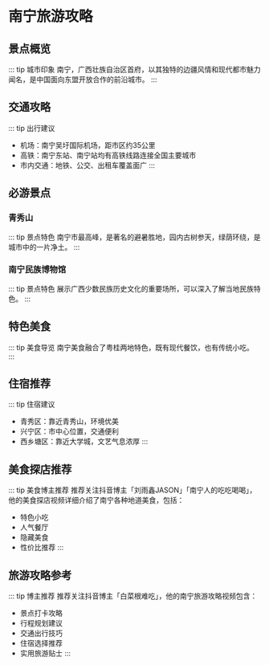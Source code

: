 # 南宁旅游攻略

## 景点概览
::: tip 城市印象
南宁，广西壮族自治区首府，以其独特的边疆风情和现代都市魅力闻名，是中国面向东盟开放合作的前沿城市。
:::

## 交通攻略
::: tip 出行建议
- 机场：南宁吴圩国际机场，距市区约35公里
- 高铁：南宁东站、南宁站均有高铁线路连接全国主要城市
- 市内交通：地铁、公交、出租车覆盖面广
:::

## 必游景点

### 青秀山
::: tip 景点特色
南宁市最高峰，是著名的避暑胜地，园内古树参天，绿荫环绕，是城市中的一片净土。
:::

### 南宁民族博物馆
::: tip 景点特色
展示广西少数民族历史文化的重要场所，可以深入了解当地民族特色。
:::

## 特色美食
::: tip 美食导览
南宁美食融合了粤桂两地特色，既有现代餐饮，也有传统小吃。
:::

## 住宿推荐
::: tip 住宿建议
- 青秀区：靠近青秀山，环境优美
- 兴宁区：市中心位置，交通便利
- 西乡塘区：靠近大学城，文艺气息浓厚
:::

## 美食探店推荐

::: tip 美食博主推荐
推荐关注抖音博主「刘雨鑫JASON」「南宁人的吃吃喝喝」，他的美食探店视频详细介绍了南宁各种地道美食，包括：
- 特色小吃
- 人气餐厅
- 隐藏美食
- 性价比推荐
:::



## 旅游攻略参考

::: tip 博主推荐
推荐关注抖音博主「白菜根难吃」，他的南宁旅游攻略视频包含：
- 景点打卡攻略
- 行程规划建议
- 交通出行技巧
- 住宿选择推荐
- 实用旅游贴士
:::

